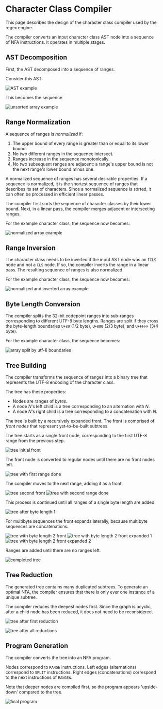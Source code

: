 # Character Class Compiler

This page describes the design of the character class compiler used by the regex engine.

The compiler converts an input character class AST node into a sequence of NFA instructions. It operates in multiple stages.

## AST Decomposition

First, the AST decomposed into a sequence of ranges.

Consider this AST:

![AST example](generated/charclass_compiler/ast.svg)

This becomes the sequence:

![unsorted array example](generated/charclass_compiler/array.svg)

## Range Normalization

A sequence of ranges is *normalized* if:

1. The upper bound of every range is greater than or equal to its lower bound.
2. No two different ranges in the sequence intersect.
3. Ranges increase in the sequence monotonically.
4. No two subsequent ranges are adjacent: a range's upper bound is not the next range's lower bound minus one.

A normalized sequence of ranges has several desirable properties. If a sequence is normalized, it is the shortest sequence of ranges that describes its set of characters. Since a normalized sequence is sorted, it can often be processed in efficient linear passes.

The compiler first sorts the sequence of character classes by their lower bound. Next, in a linear pass, the compiler merges adjacent or intersecting ranges.

For the example character class, the sequence now becomes:

![normalized array example](generated/charclass_compiler/array_normalized.svg)

## Range Inversion

The character class needs to be inverted if the input AST node was an `ICLS` node and not a `CLS` node. If so, the compiler inverts the range in a linear pass. The resulting sequence of ranges is also normalized.

For the example character class, the sequence now becomes:

![normalized and inverted array example](generated/charclass_compiler/array_normalized_inverted.svg)

## Byte Length Conversion

The compiler splits the 32-bit codepoint ranges into sub-ranges corresponding to different UTF-8 byte lengths. Ranges are split if they cross the byte-length boundaries `U+80` (1/2 byte), `U+800` (2/3 byte), and `U+FFFF` (3/4 byte).

For the example character class, the sequence becomes:

![array split by utf-8 boundaries](generated/charclass_compiler/array_split.svg)

## Tree Building

The compiler transforms the sequence of ranges into a binary tree that represents the UTF-8 encoding of the character class.

The tree has these properties:
- Nodes are ranges of *bytes*.
- A node *N*'s left child is a tree corresponding to an alternation with *N*. 
- A node *N*'s right child is a tree corresponding to a concatenation with *N*.

The tree is built by a recursively expanded front. The front is comprised of *front nodes* that represent yet-to-be-built subtrees.

The tree starts as a single front node, corresponding to the first UTF-8 range from the previous step.

![tree initial front](generated/charclass_compiler/tree_00.svg)

The front node is converted to regular nodes until there are no front nodes left. 

![tree with first range done](generated/charclass_compiler/tree_01.svg)

The compiler moves to the next range, adding it as a front.

![tree second front](generated/charclass_compiler/tree_02.svg)
![tree with second range done](generated/charclass_compiler/tree_03.svg)

This process is continued until all ranges of a single byte length are added.

![tree after byte length 1](generated/charclass_compiler/tree_04.svg)

For multibyte sequences the front expands laterally, because multibyte sequences are concatenations.

![tree with byte length 2 front](generated/charclass_compiler/tree_05.svg)
![tree with byte length 2 front expanded 1](generated/charclass_compiler/tree_06.svg)
![tree with byte length 2 front expanded 2](generated/charclass_compiler/tree_07.svg)

Ranges are added until there are no ranges left.

![completed tree](generated/charclass_compiler/tree_08.svg)

## Tree Reduction

The generated tree contains many duplicated subtrees. To generate an optimal NFA, the compiler ensures that there is only ever one instance of a unique subtree.

The compiler reduces the deepest nodes first. Since the graph is acyclic, after a child node has been reduced, it does not need to be reconsidered.

![tree after first reduction](generated/charclass_compiler/tree_09.svg)

![tree after all reductions](generated/charclass_compiler/tree_10.svg)

## Program Generation

The compiler converts the tree into an NFA program.

Nodes correspond to `RANGE` instructions. Left edges (alternations) correspond to `SPLIT` instructions. Right edges (concatenations) correspond to the next instructions of `RANGE`s.

Note that deeper nodes are compiled first, so the program appears 'upside-down' compared to the tree.

![final program](generated/charclass_compiler/program.svg)
